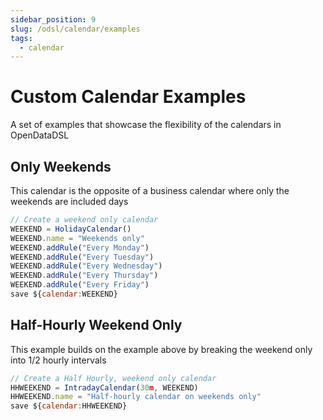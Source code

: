```yaml
---
sidebar_position: 9
slug: /odsl/calendar/examples
tags:
  - calendar
---
```

Custom Calendar Examples
========================

A set of examples that showcase the flexibility of the calendars in OpenDataDSL

## Only Weekends

This calendar is the opposite of a business calendar where only the weekends are included days

```js
// Create a weekend only calendar
WEEKEND = HolidayCalendar()
WEEKEND.name = "Weekends only"
WEEKEND.addRule("Every Monday")
WEEKEND.addRule("Every Tuesday")
WEEKEND.addRule("Every Wednesday")
WEEKEND.addRule("Every Thursday")
WEEKEND.addRule("Every Friday")
save ${calendar:WEEKEND}
```

## Half-Hourly Weekend Only

This example builds on the example above by breaking the weekend only into 1/2 hourly intervals

```js
// Create a Half Hourly, weekend only calendar
HHWEEKEND = IntradayCalendar(30m, WEEKEND)
HHWEEKEND.name = "Half-hourly calendar on weekends only" 
save ${calendar:HHWEEKEND}
```
